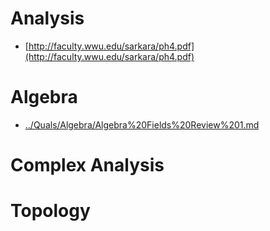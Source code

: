 # Analysis

- [http://faculty.wwu.edu/sarkara/ph4.pdf](http://faculty.wwu.edu/sarkara/ph4.pdf)

# Algebra

- [../Quals/Algebra/Algebra%20Fields%20Review%201.md](Projects/Quals/Algebra/Algebra%20Fields%20Review%201.md)

# Complex Analysis

# Topology